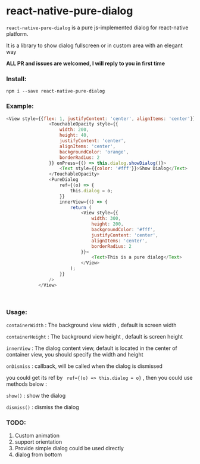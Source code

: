 # react-native-pure-dialog

`react-native-pure-dialog` is a pure js-implemented dialog for react-native platform.

It is a library to show dialog fullscreen or in custom area with an elegant way



**ALL PR and issues are welcomed, I will reply to you in first time**



### Install:

`npm i --save react-native-pure-dialog`

### Example:

```javascript
<View style={{flex: 1, justifyContent: 'center', alignItems: 'center'}}>
                <TouchableOpacity style={{
                    width: 200,
                    height: 40,
                    justifyContent: 'center',
                    alignItems: 'center',
                    backgroundColor: 'orange',
                    borderRadius: 2
                }} onPress={() => this.dialog.showDialog()}>
                    <Text style={{color: '#fff'}}>Show Dialog</Text>
                </TouchableOpacity>
                <PureDialog
                    ref={(o) => {
                        this.dialog = o;
                    }}
                    innerView={() => {
                        return (
                            <View style={{
                                width: 300,
                                height: 200,
                                backgroundColor: '#fff',
                                justifyContent: 'center',
                                alignItems: 'center',
                                borderRadius: 2
                            }}>
                                <Text>This is a pure dialog</Text>
                            </View>
                        );
                    }}
                />
            </View>
```



       

### Usage:

`containerWidth` : The background view width , default is screen width

`containerHeight` : The background view height , default is screen height

`innerView` : The dialog content view, default is located in the center of container view, you should specify the width and height

`onDismiss` :  callback, will be called when the dialog is dismissed



you could get its ref by ` ref={(o) => this.dialog = o}` , then you could use methods below :  

`show()` : show the dialog

`dismiss()` : dismiss the dialog



### TODO:

1. Custom animation
2. support orientation
3. Provide simple dialog could be used directly
4. dialog from bottom
